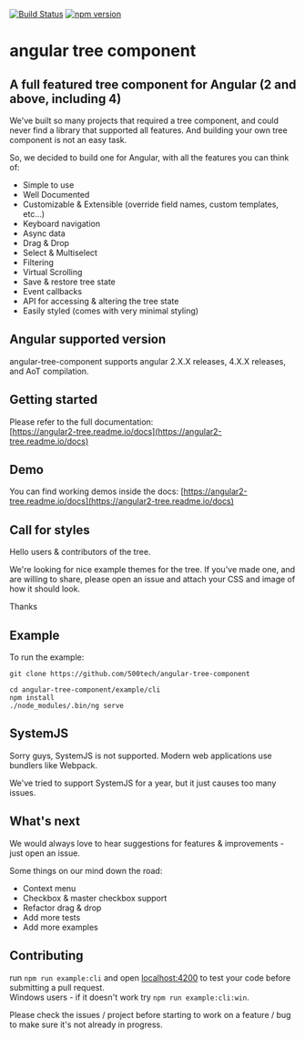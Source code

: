 [![Build Status](https://travis-ci.org/500tech/angular-tree-component.svg?branch=master)](https://travis-ci.org/500tech/angular-tree-component)
[![npm version](https://badge.fury.io/js/angular-tree-component.svg)](https://badge.fury.io/js/angular-tree-component)

# angular tree component

## A full featured tree component for Angular (2 and above, including 4)
We've built so many projects that required a tree component, and could never find a library that supported all features.
And building your own tree component is not an easy task.

So, we decided to build one for Angular, with all the features you can think of:
* Simple to use
* Well Documented
* Customizable & Extensible (override field names, custom templates, etc...)
* Keyboard navigation
* Async data
* Drag & Drop
* Select & Multiselect
* Filtering
* Virtual Scrolling
* Save & restore tree state
* Event callbacks
* API for accessing & altering the tree state
* Easily styled (comes with very minimal styling)

## Angular supported version
angular-tree-component supports angular 2.X.X releases, 4.X.X releases, and AoT compilation.

## Getting started
Please refer to the full documentation:  
[https://angular2-tree.readme.io/docs](https://angular2-tree.readme.io/docs)

## Demo
You can find working demos inside the docs:
[https://angular2-tree.readme.io/docs](https://angular2-tree.readme.io/docs)

## Call for styles
Hello users & contributors of the tree.

We're looking for nice example themes for the tree.
If you've made one, and are willing to share, please open an issue and attach your CSS and image of how it should look.

Thanks

## Example
To run the example:
```
git clone https://github.com/500tech/angular-tree-component

cd angular-tree-component/example/cli
npm install
./node_modules/.bin/ng serve
```

## SystemJS
Sorry guys, SystemJS is not supported.
Modern web applications use bundlers like Webpack.

We've tried to support SystemJS for a year, but it just causes too many issues.

## What's next
We would always love to hear suggestions for features & improvements - just open an issue.

Some things on our mind down the road:
* Context menu
* Checkbox & master checkbox support
* Refactor drag & drop
* Add more tests
* Add more examples

## Contributing
run `npm run example:cli` and open [localhost:4200](http://localhost:4200) to test your code before submitting a pull request.  
Windows users - if it doesn't work try `npm run example:cli:win`.  

Please check the issues / project before starting to work on a feature / bug to make sure it's not already in progress.
